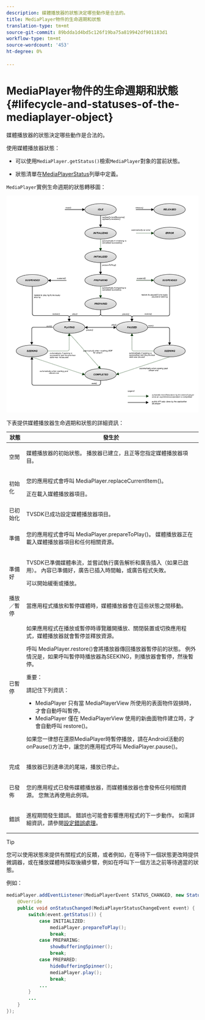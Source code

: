 ```yaml
---
description: 媒體播放器的狀態決定哪些動作是合法的。
title: MediaPlayer物件的生命週期和狀態
translation-type: tm+mt
source-git-commit: 89bdda1d4bd5c126f19ba75a819942df901183d1
workflow-type: tm+mt
source-wordcount: '453'
ht-degree: 0%

---
```



# MediaPlayer物件的生命週期和狀態{#lifecycle-and-statuses-of-the-mediaplayer-object}

媒體播放器的狀態決定哪些動作是合法的。

使用媒體播放器狀態：

* 可以使用`MediaPlayer.getStatus()`檢索`MediaPlayer`對象的當前狀態。

* 狀態清單在[MediaPlayerStatus](https://help.adobe.com/en_US/primetime/api/psdk/javadoc_2.5/com/adobe/mediacore/MediaPlayerStatus.html)列舉中定義。

`MediaPlayer`實例生命週期的狀態轉移圖：

<!--<a id="fig_A6425F24C7734DC681D992859D2A6743"></a>-->

![](assets/media_player_statuses.png)

下表提供媒體播放器生命週期和狀態的詳細資訊：

<table id="table_82757A0043EB4AACA474E6B30326A6B7"> 
 <thead> 
  <tr> 
   <th colname="col1" class="entry"> 狀態 </th> 
   <th colname="col2" class="entry"> 發生於 </th> 
  </tr> 
 </thead>
 <tbody> 
  <tr> 
   <td colname="col1"> 空閒 </td> 
   <td colname="col2"> <p>媒體播放器的初始狀態。 播放器已建立，且正等您指定媒體播放器項目。 </p> </td> 
  </tr> 
  <tr> 
   <td colname="col1"> 初始化 </td> 
   <td colname="col2"> <p>您的應用程式會呼叫<span class="codeph"> MediaPlayer.replaceCurrentItem()</span>。 </p> <p>正在載入媒體播放器項目。 </p> </td> 
  </tr> 
  <tr> 
   <td colname="col1"> 已初始化 </td> 
   <td colname="col2"> <p>TVSDK已成功設定媒體播放器項目。 </p> </td> 
  </tr> 
  <tr> 
   <td colname="col1"> 準備 </td> 
   <td colname="col2"> <p>您的應用程式會呼叫<span class="codeph"> MediaPlayer.prepareToPlay()</span>。 媒體播放器正在載入媒體播放器項目和任何相關資源。 </p> </td> 
  </tr> 
  <tr> 
   <td colname="col1"> 準備好 </td> 
   <td colname="col2"> <p>TVSDK已準備媒體串流，並嘗試執行廣告解析和廣告插入（如果已啟用）。 內容已準備好，廣告已插入時間軸，或廣告程式失敗。 </p> <p>可以開始緩衝或播放。 </p> </td> 
  </tr> 
  <tr> 
   <td colname="col1"> 播放／暫停 </td> 
   <td colname="col2"> <p>當應用程式播放和暫停媒體時，媒體播放器會在這些狀態之間移動。 </p> </td> 
  </tr> 
  <tr> 
   <td colname="col1"> 已暫停 </td> 
   <td colname="col2"> <p>如果應用程式在播放或暫停時導覽離開播放、關閉裝置或切換應用程式，媒體播放器就會暫停並釋放資源。 </p> <p>呼叫<span class="codeph"> MediaPlayer.restore()</span>會將播放器傳回播放器暫停前的狀態。 例外情況是，如果呼叫暫停時播放器為SEEKING，則播放器會暫停，然後暫停。 </p> <p>重要：  <p>請記住下列資訊： 
      <ul id="ul_1B21668994D1474AAA0BE839E0D69B00"> 
       <li id="li_08459A3AB03C45588D73FA162C27A56C"><span class="codeph"> MediaPlayer </span>只有當<span class="codeph"> MediaPlayerView </span>所使用的表面物件毀損時，才會自動呼叫<span class="codeph">暫停</span>。 </li> 
       <li id="li_B9926AA2E7B9441490F37D24AE2678A1"><span class="codeph"> MediaPlayer </span>僅在<span class="codeph"> MediaPlayerView </span>使用的新曲面物件建立時，才會自動呼叫<span class="codeph"> restore()</span>。 </li> 
      </ul> </p> </p> <p>如果您一律想在還原MediaPlayer時暫停播放，請在Android活動的<span class="codeph"> onPause()</span>方法中，讓您的應用程式呼叫<span class="codeph"> MediaPlayer.pause()</span>。 </p> </td> 
  </tr> 
  <tr> 
   <td colname="col1"> 完成 </td> 
   <td colname="col2"> <p>播放器已到達串流的尾端，播放已停止。 </p> </td> 
  </tr> 
  <tr> 
   <td colname="col1"> 已發佈 </td> 
   <td colname="col2"> <p>您的應用程式已發佈媒體播放器，而媒體播放器也會發佈任何相關資源。 您無法再使用此例項。 </p> </td> 
  </tr> 
  <tr> 
   <td colname="col1"> 錯誤 </td> 
   <td colname="col2"> <p>進程期間發生錯誤。 錯誤也可能會影響應用程式的下一步動作。 如需詳細資訊，請參閱<a href="../../../tvsdk-3x-android-prog/android-3x-content-playback-options-android2/android-3x-error-handling-set-up.md" format="dita" scope="local">設定錯誤處理</a>。 </p> </td> 
  </tr> 
 </tbody> 
</table>

>[!TIP]
>
>您可以使用狀態來提供有關程式的反饋，或者例如，在等待下一個狀態更改時提供微調器，或在播放媒體時採取後續步驟，例如在呼叫下一個方法之前等待適當的狀態。

例如：

```java
mediaPlayer.addEventListener(MediaPlayerEvent STATUS_CHANGED, new StatusChangeEventListener() { 
    @Override  
    public void onStatusChanged(MediaPlayerStatusChangeEvent event) { 
        switch(event.getStatus()) { 
            case INITIALIZED: 
                mediaPlayer.prepareToPlay(); 
                break; 
            case PREPARING: 
                showBufferingSpinner(); 
                break; 
            case PREPARED: 
                hideBufferingSpinner(); 
                mediaPlayer.play(); 
                break; 
            ...                
        } 
        ... 
    } 
}); 
```

